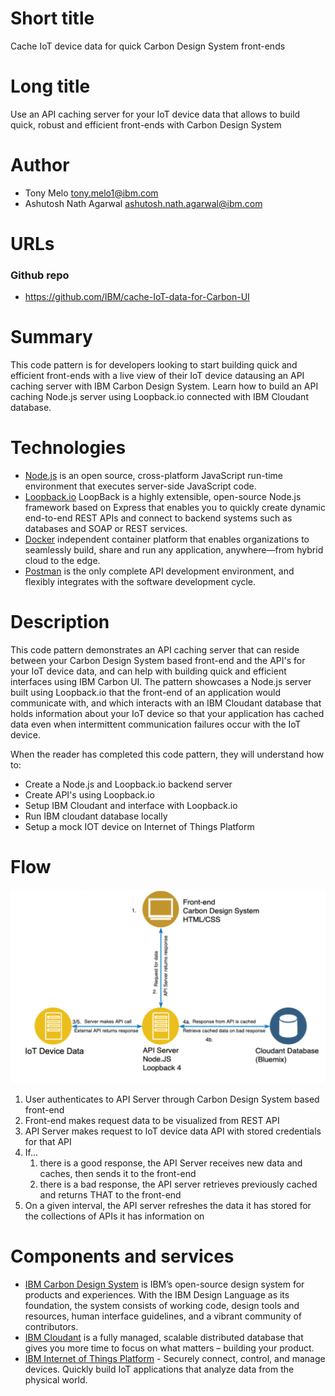 # Short title

Cache IoT device data for quick Carbon Design System front-ends

# Long title

Use an API caching server for your IoT device data that allows to build quick, robust and efficient front-ends with Carbon Design System

# Author

* Tony Melo <tony.melo1@ibm.com>
* Ashutosh Nath Agarwal <ashutosh.nath.agarwal@ibm.com>

# URLs

### Github repo

* https://github.com/IBM/cache-IoT-data-for-Carbon-UI

# Summary

This code pattern is for developers looking to start building quick and efficient front-ends with a live view of their IoT device datausing an API caching server with IBM Carbon Design System. Learn how to build an API caching Node.js server using Loopback.io connected with IBM Cloudant database. 

# Technologies

+ [Node.js](https://nodejs.org) is an open source, cross-platform JavaScript run-time environment that executes server-side JavaScript code.
+ [Loopback.io](https://loopback.io/) LoopBack is a highly extensible, open-source Node.js framework based on Express that enables you to quickly create dynamic end-to-end REST APIs and connect to backend systems such as databases and SOAP or REST services.
+ [Docker](https://www.docker.com/) independent container platform that enables organizations to seamlessly build, share and run any application, anywhere—from hybrid cloud to the edge.
+ [Postman](https://www.getpostman.com/) is the only complete API development environment, and flexibly integrates with the software development cycle.

# Description

This code pattern demonstrates an API caching server that can reside between your Carbon Design System based front-end and the API's for your IoT device data, and can help with building quick and efficient interfaces using IBM Carbon UI. The pattern showcases a Node.js server built using Loopback.io that the front-end of an application would communicate with, and which interacts with an IBM Cloudant database that holds information about your IoT device so that your application has cached data even when intermittent communication failures occur with the IoT device.

When the reader has completed this code pattern, they will understand how to:

* Create a Node.js and Loopback.io backend server
* Create API's using Loopback.io
* Setup IBM Cloudant and interface with Loopback.io
* Run IBM cloudant database locally
* Setup a mock IOT device on Internet of Things Platform

# Flow

<p align="center">
  <img src="docs/doc-images/arch-flow.png">
</p>

1. User authenticates to API Server through Carbon Design System based front-end
2. Front-end makes request data to be visualized from REST API
3. API Server makes request to IoT device data API with stored credentials for that API
4. If...
   1. there is a good response, the API Server receives new data and caches, then sends it to the front-end
   2. there is a bad response, the API server retrieves previously cached and returns THAT to the front-end
5. On a given interval, the API server refreshes the data it has stored for the collections of APIs it has information on

# Components and services

*	[IBM Carbon Design System](https://www.carbondesignsystem.com) is IBM’s open-source design system for products and experiences. With the IBM Design Language as its foundation, the system consists of working code, design tools and resources, human interface guidelines, and a vibrant community of contributors.
*	[IBM Cloudant](https://www.ibm.com/cloud/cloudant) is a fully managed, scalable distributed database that gives you more time to focus on what matters – building your product.
* [IBM Internet of Things Platform](https://cloud.ibm.com/catalog/services/internet-of-things-platform) - Securely connect, control, and manage devices. Quickly build IoT applications that analyze data from the physical world.
